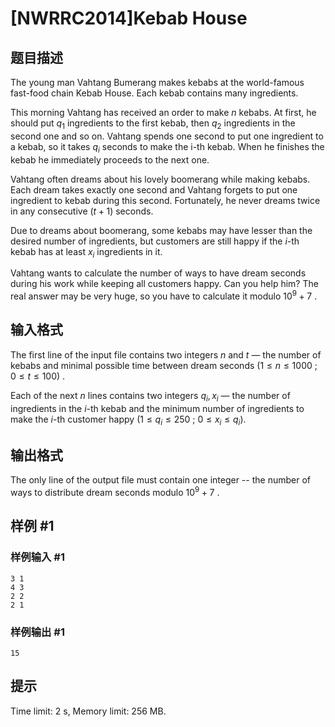 # [NWRRC2014]Kebab House

## 题目描述



The young man Vahtang Bumerang makes kebabs at the world-famous fast-food chain Kebab House. Each kebab contains many ingredients.

This morning Vahtang has received an order to make $n$ kebabs. At first, he should put $q_{1}$ ingredients to the first kebab, then $q_{2}$ ingredients in the second one and so on. Vahtang spends one second to put one ingredient to a kebab, so it takes $q_{i}$ seconds to make the i-th kebab. When he finishes the kebab he immediately proceeds to the next one.

Vahtang often dreams about his lovely boomerang while making kebabs. Each dream takes exactly one second and Vahtang forgets to put one ingredient to kebab during this second. Fortunately, he never dreams twice in any consecutive $(t + 1)$ seconds.

Due to dreams about boomerang, some kebabs may have lesser than the desired number of ingredients, but customers are still happy if the $i$-th kebab has at least $x_{i}$ ingredients in it.

Vahtang wants to calculate the number of ways to have dream seconds during his work while keeping all customers happy. Can you help him? The real answer may be very huge, so you have to calculate it modulo $10^{9} + 7$ .



## 输入格式



The first line of the input file contains two integers $n$ and $t$ — the number of kebabs and minimal possible time between dream seconds $(1 \le n \le 1000$ ; $0 \le t \le 100)$ .

Each of the next $n$ lines contains two integers $q_{i}, x_{i}$ — the number of ingredients in the $i$-th kebab and the minimum number of ingredients to make the $i$-th customer happy $(1 \le q_{i} \le 250$ ; $0 \le x_{i} \le q_{i}).$



## 输出格式



The only line of the output file must contain one integer -- the number of ways to distribute dream seconds modulo $10^{9} + 7$ .



## 样例 #1

### 样例输入 #1
```
3 1
4 3
2 2
2 1
```

### 样例输出 #1

```
15
```

## 提示

Time limit: 2 s, Memory limit: 256 MB. 



